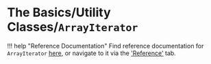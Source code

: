 # The Basics/Utility Classes/`ArrayIterator`

!!! help "Reference Documentation"
    Find reference documentation for `ArrayIterator` [here](/iter-over/reference/utility-classes/array-iterator/), or
    navigate to it via the ['Reference'](/iter-over/reference/) tab.
